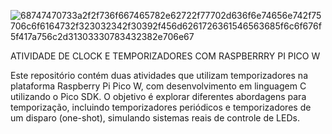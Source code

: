 ![68747470733a2f2f736f667465782e62722f77702d636f6e74656e742f75706c6f6164732f323032342f30392f456d6261726361546563685f6c6f676f5f417a756c2d31303330783432382e706e67](https://github.com/user-attachments/assets/efd58ef1-331a-4978-bb80-52925d9d4b1b)

ATIVIDADE DE CLOCK E TEMPORIZADORES COM RASPBERRRY PI PICO W

Este repositório contém duas atividades que utilizam temporizadores na plataforma Raspberry Pi Pico W, com desenvolvimento em linguagem C utilizando o Pico SDK. O objetivo é explorar diferentes abordagens para temporização, incluindo temporizadores periódicos e temporizadores de um disparo (one-shot), simulando sistemas reais de controle de LEDs.
